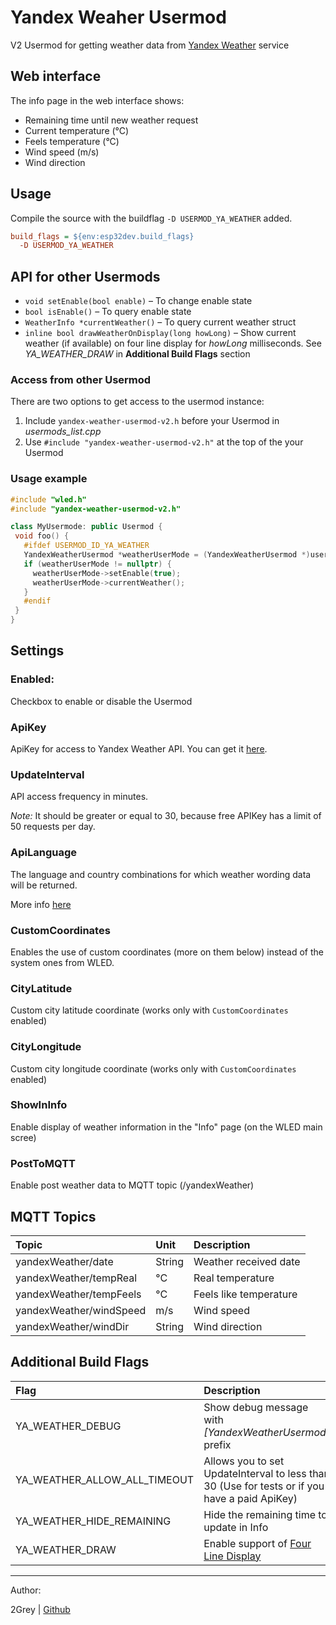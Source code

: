 # Yandex Weaher Usermod
V2 Usermod for getting weather data from [Yandex Weather](https://yandex.ru/pogoda) service

## Web interface
The info page in the web interface shows:
- Remaining time until new weather request
- Current temperature (°C)
- Feels temperature (°C)
- Wind speed (m/s)
- Wind direction

## Usage
Compile the source with the buildflag `-D USERMOD_YA_WEATHER` added.

```ini
build_flags = ${env:esp32dev.build_flags}
  -D USERMOD_YA_WEATHER
```

## API for other Usermods
- `void setEnable(bool enable)` – To change enable state
- `bool isEnable()` – To query enable state
- `WeatherInfo *currentWeather()` – To query current weather struct
- `inline bool drawWeatherOnDisplay(long howLong)` – Show current weather (if available) on four line display for _howLong_ milliseconds. 
See _YA_WEATHER_DRAW_ in __Additional Build Flags__ section

### Access from other Usermod

There are two options to get access to the usermod instance:
 1. Include `yandex-weather-usermod-v2.h` before your Usermod in _usermods_list.cpp_
 1. Use `#include "yandex-weather-usermod-v2.h"` at the top of the  your Usermod

 ### Usage example
 ```cpp
#include "wled.h"
#include "yandex-weather-usermod-v2.h"

class MyUsermode: public Usermod {
  void foo() {
    #ifdef USERMOD_ID_YA_WEATHER
    YandexWeatherUsermod *weatherUserMode = (YandexWeatherUsermod *)usermods.lookup(USERMOD_ID_YA_WEATHER);
    if (weatherUserMode != nullptr) {
      weatherUserMode->setEnable(true);
      weatherUserMode->currentWeather();
    }
    #endif
  }
}
 ```

## Settings 

### Enabled:
Checkbox to enable or disable the Usermod

### ApiKey
ApiKey for access to Yandex Weather API.
You can get it [here](https://yandex.ru/dev/weather/doc/dg/concepts/about.html).

### UpdateInterval
API access frequency in minutes.

*Note:* It should be greater or equal to 30, because free APIKey has a limit of 50 requests per day.

### ApiLanguage
The language and country combinations for which weather wording data will be returned.

More info [here](https://yandex.ru/dev/weather/doc/dg/concepts/forecast-info.html)

### CustomCoordinates
Enables the use of custom coordinates (more on them below) instead of the system ones from WLED.

### CityLatitude
Custom city latitude coordinate (works only with `CustomCoordinates` enabled)

### CityLongitude
Custom city longitude coordinate (works only with `CustomCoordinates` enabled)

### ShowInInfo
Enable display of weather information in the "Info" page (on the WLED main scree)

### PostToMQTT
Enable post weather data to MQTT topic (/yandexWeather)

## MQTT Topics

| Topic                   | Unit    | Description             |
|:------------------------|:--------|:------------------------|
| yandexWeather/date      | String  | Weather received date   |
| yandexWeather/tempReal  | °C      | Real temperature        |
| yandexWeather/tempFeels | °C      | Feels like temperature  |
| yandexWeather/windSpeed | m/s     | Wind speed              |
| yandexWeather/windDir   | String  | Wind direction          |

## Additional Build Flags
| Flag                          | Description                                                                                   |
|:------------------------------|:----------------------------------------------------------------------------------------------|
| YA_WEATHER_DEBUG              | Show debug message with _[YandexWeatherUsermod]_ prefix                                       |
| YA_WEATHER_ALLOW_ALL_TIMEOUT  | Allows you to set UpdateInterval to less than 30 (Use for tests or if you have a paid ApiKey) |
| YA_WEATHER_HIDE_REMAINING     | Hide the remaining time to update in Info                                                     |
| YA_WEATHER_DRAW               | Enable support of [Four Line Display](https://mm.kno.wled.ge/usermods/4LineDisplay)           |

-----
Author:

2Grey | [Github](https://github.com/2Grey)